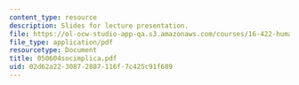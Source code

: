 ```yaml
---
content_type: resource
description: Slides for lecture presentation.
file: https://ol-ocw-studio-app-qa.s3.amazonaws.com/courses/16-422-human-supervisory-control-of-automated-systems-spring-2004/02d62a2230872887116f7c425c91f689_050604socimplica.pdf
file_type: application/pdf
resourcetype: Document
title: 050604socimplica.pdf
uid: 02d62a22-3087-2887-116f-7c425c91f689
---
```

